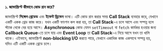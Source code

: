 **১. জাভাস্ক্রিপ্ট কীভাবে কোড রান করে?**

জাভাস্ক্রিপ্ট **সিঙ্গেল থ্রেডেড** এবং **ইভেন্ট ড্রিভেন** ভাষা। এটি কোড রান করার সময় **Call Stack** ব্যবহার করে, যেখানে একটি একক থ্রেড কাজ করে। যখন একটি ফাংশন কল করা হয়, তা **Call Stack**-এ চলে আসে এবং সম্পন্ন হলে স্ট্যাক থেকে বের হয়ে আসে। **Asynchronous** কোড যেমন `setTimeout` বা `fetch` কার্যকর হওয়ার জন্য **Callback Queue**-তে চলে যায় এবং **Event Loop** তা **Call Stack**-এ নিয়ে আসে যখন তা খালি থাকে। এইভাবে, জাভাস্ক্রিপ্ট **non-blocking I/O** করতে পারে, যেখানে একাধিক কাজ একসাথে সম্পন্ন হয়, যদিও এটি একটি একক থ্রেডে চলে।
